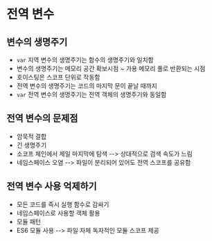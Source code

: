 #	전역 변수



##	변수의 생명주기

- `var` 지역 변수의 생명주기는 함수의 생명주기와 일치함
- 변수의 생명주기는 메모리 공간 확보시점 ~ 가용 메모리 풀로 반환되는 시점
- 호이스팅은 스코프 단위로 작동함
- 전역 변수의 생명주기는 코드의 마지막 문이 끝날 때까지
- `var` 전역 변수의 생명주기는 전역 객체의 생명주기와 동일함



##	전역 변수의 문제점

- 암묵적 결합
- 긴 생명주기
- 소코프 체인에서 제일 마지막에 탐색 --> 상대적으로 검색 속도가 느림
- 네임스페이스 오염 --> 파일이 분리되어 있어도 전역 스코프를 공유함



##	전역 변수 사용 억제하기

- 모든 코드를 즉시 실행 함수로 감싸기
- 네임스페이스로 사용할 객체 활용
- 모듈 패턴
- ES6 모듈 사용 --> 파일 자체 독자적인 모듈 스코프 제공